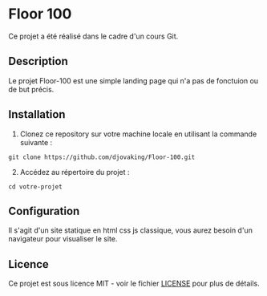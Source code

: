 # Floor 100

Ce projet a été réalisé dans le cadre d'un cours Git.

## Description

Le projet Floor-100 est une simple landing page qui n'a pas de fonctuion ou de but précis.

## Installation

1. Clonez ce repository sur votre machine locale en utilisant la commande suivante :

```shell
git clone https://github.com/djovaking/Floor-100.git
```

2. Accédez au répertoire du projet :

```shell
cd votre-projet
```

## Configuration

Il s'agit d'un site statique en html css js classique, vous aurez besoin d'un navigateur pour visualiser le site.

## Licence

Ce projet est sous licence MIT - voir le fichier [LICENSE](LICENSE) pour plus de détails.
